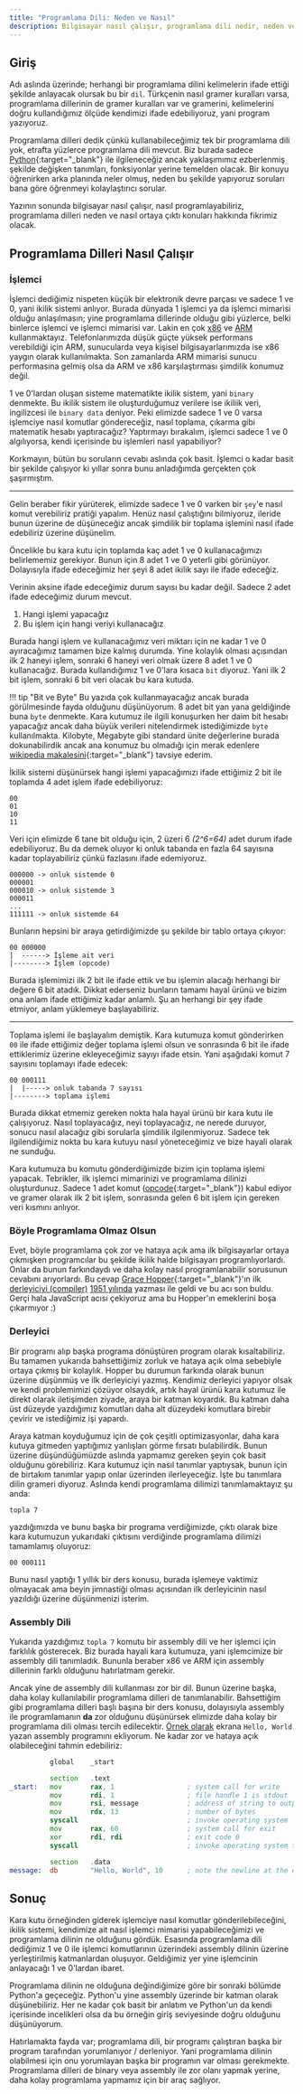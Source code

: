 ```yaml
---
title: "Programlama Dili: Neden ve Nasıl"
description: Bilgisayar nasıl çalışır, programlama dili nedir, neden ve nasıl ortaya çıktı.
---
```


## Giriş

Adı aslında üzerinde; herhangi bir programlama dilini kelimelerin ifade ettiği şekilde anlayacak
olursak bu bir `dil`. Türkçenin nasıl gramer kuralları varsa, programlama dillerinin de gramer
kuralları var ve gramerini, kelimelerini doğru kullandığımız ölçüde kendimizi ifade edebiliyoruz,
yani program yazıyoruz.

Programlama dilleri dedik çünkü kullanabileceğimiz tek bir programlama dili yok, etrafta yüzlerce
programlama dili mevcut. Biz burada sadece [Python][python]{:target="_blank"} ile ilgileneceğiz
ancak yaklaşımımız ezberlenmiş şekilde değişken tanımları, fonksiyonlar yerine temelden olacak. Bir konuyu öğrenirken arka planında neler olmuş, neden bu şekilde yapıyoruz soruları bana göre öğrenmeyi kolaylaştırıcı sorular.

Yazının sonunda bilgisayar nasıl çalışır, nasıl programlayabiliriz, programlama dilleri neden ve
nasıl ortaya çıktı konuları hakkında fikrimiz olacak.

[python]: https://www.python.org

## Programlama Dilleri Nasıl Çalışır

### İşlemci

İşlemci dediğimiz nispeten küçük bir elektronik devre parçası ve sadece 1 ve 0, yani ikilik sistemi
anlıyor. Burada dünyada 1 işlemci ya da işlemci mimarisi olduğu anlaşılmasın; yine programlama
dillerinde olduğu gibi yüzlerce, belki binlerce işlemci ve işlemci mimarisi var. Lakin en çok
[x86][x86] ve [ARM][arm] kullanmaktayız. Telefonlarımızda düşük güçte yüksek performans verebildiği
için ARM, sunucularda veya kişisel bilgisayarlarımızda ise x86 yaygın olarak kullanılmakta. Son
zamanlarda ARM mimarisi sunucu performasına gelmiş olsa da ARM ve x86 karşılaştırması şimdilik
konumuz değil.

1 ve 0'lardan oluşan sisteme matematikte ikilik sistem, yani `binary` denmekte. Bu ikilik sistem ile
oluşturduğumuz verilere ise ikiliik veri, ingilizcesi ile `binary data` deniyor. Peki elimizde
sadece 1 ve 0 varsa işlemciye nasıl komutlar göndereceğiz, nasıl toplama, çıkarma gibi matematik
hesabı yaptıracağız? Yaptırmayı bırakalım, işlemci sadece 1 ve 0 algılıyorsa, kendi içerisinde bu
işlemleri nasıl yapabiliyor?

Korkmayın, bütün bu soruların cevabı aslında çok basit. İşlemci o kadar basit bir şekilde çalışıyor
ki yıllar sonra bunu anladığımda gerçekten çok şaşırmıştım.

---

Gelin beraber fikir yürüterek, elimizde sadece 1 ve 0 varken bir `şey`'e nasıl komut verebiliriz
pratiği yapalım. Henüz nasıl çalıştığını bilmiyoruz, ileride bunun üzerine de düşüneceğiz ancak
şimdilik bir toplama işlemini nasıl ifade edebiliriz üzerine düşünelim.

Öncelikle bu kara kutu için toplamda kaç adet 1 ve 0 kullanacağımızı belirlememiz gerekiyor. Bunun için 8 adet 1 ve 0 yeterli gibi görünüyor. Dolayısıyla ifade edeceğimiz her şeyi 8 adet ikilik sayı ile ifade edeceğiz.

Verinin aksine ifade edeceğimiz durum sayısı bu kadar değil. Sadece 2 adet ifade edeceğimiz
durum mevcut.

1. Hangi işlemi yapacağız
2. Bu işlem için hangi veriyi kullanacağız

Burada hangi işlem ve kullanacağımız veri miktarı için ne kadar 1 ve 0 ayıracağımız tamamen bize
kalmış durumda. Yine kolaylık olması açısından ilk 2 haneyi işlem, sonraki 6 haneyi veri olmak üzere
8 adet 1 ve 0 kullanacağız. Burada kullandığımız 1 ve 0'lara kısaca `bit` diyoruz. Yani ilk 2 bit
işlem, sonraki 6 bit veri olacak bu kara kutuda.

!!! tip "Bit ve Byte"
    Bu yazıda çok kullanmayacağız ancak burada görülmesinde fayda olduğunu düşünüyorum. 8 adet bit
    yan yana geldiğinde buna `byte` denmekte. Kara kutumuz ile ilgili konuşurken her daim bit hesabı
    yapacağız ancak daha büyük verileri nitelendirmek istediğimizde `byte` kullanılmakta. Kilobyte,
    Megabyte gibi standard ünite değerlerine burada dokunabilirdik ancak ana konumuz bu olmadığı için merak edenlere [wikipedia makalesini][siunit]{:target="_blank"} tavsiye ederim.

İkilik sistemi düşünürsek hangi işlemi yapacağımızı ifade ettiğimiz 2 bit ile toplamda 4 adet işlem ifade edebiliyoruz:

```plain
00
01
10
11
```

Veri için elimizde 6 tane bit olduğu için, 2 üzeri 6 _(2^6=64)_ adet durum ifade edebiliyoruz. Bu da
demek oluyor ki onluk tabanda en fazla 64 sayısına kadar toplayabiliriz çünkü fazlasını ifade
edemiyoruz.

```plain
000000 -> onluk sistemde 0
000001
000010 -> onluk sistemde 3
000011
...
111111 -> onluk sistemde 64
```

Bunların hepsini bir araya getirdiğimizde şu şekilde bir tablo ortaya çıkıyor:

```plain
00 000000
|  ------> İşleme ait veri
|--------> İşlem (opcode)
```

Burada işlemimizi ilk 2 bit ile ifade ettik ve bu işlemin alacağı herhangi bir değere 6 bit atadık.
Dikkat ederseniz bunların tamamı hayal ürünü ve bizim ona anlam ifade ettiğimiz kadar anlamlı. Şu an herhangi bir şey ifade etmiyor, anlam yüklemeye başlayabiliriz.

---

Toplama işlemi ile başlayalım demiştik. Kara kutumuza komut gönderirken `00` ile ifade ettiğimiz değer toplama işlemi olsun ve sonrasında 6 bit ile ifade ettiklerimiz üzerine ekleyeceğimiz sayıyı ifade etsin. Yani aşağıdaki komut 7 sayısını toplamayı ifade edecek:

```plain
00 000111
|  |-----> onluk tabanda 7 sayısı
|--------> toplama işlemi
```

Burada dikkat etmemiz gereken nokta hala hayal ürünü bir kara kutu ile çalışıyoruz. Nasıl
toplayacağız, neyi toplayacağız, ne nerede duruyor, sonucu nasıl alacağız gibi sorularla
şimdilik ilgilenmiyoruz. Sadece tek ilgilendiğimiz nokta bu kara kutuyu nasıl yöneteceğimiz ve
bize hayali olarak ne sunduğu.

Kara kutumuza bu komutu gönderdiğimizde bizim için toplama işlemi yapacak. Tebrikler, ilk işlemci
mimarinizi ve programlama dilinizi oluşturdunuz. Sadece 1 adet komut
([opcode][opcode]{:target="_blank"}) kabul ediyor ve gramer olarak ilk 2 bit işlem, sonrasında gelen 6 bit işlem için gereken veri kısmını anlıyor.

[opcode]: https://en.wikipedia.org/wiki/Opcode
[siunit]: https://en.wikipedia.org/wiki/Byte#Multiple-byte_units
[x86]: https://en.wikipedia.org/wiki/X86
[arm]: https://en.wikipedia.org/wiki/ARM_architecture_family

### Böyle Programlama Olmaz Olsun

Evet, böyle programlama çok zor ve hataya açık ama ilk bilgisayarlar ortaya çıkmışken programcılar
bu şekilde ikilik halde bilgisayarı programlıyorlardı. Onlar da bunun farkındaydı ve daha kolay
nasıl programlanabilir sorusunun cevabını arıyorlardı. Bu cevap [Grace
Hopper][hopper]{:target="_blank"}'ın ilk [derleyiciyi (compiler)][compiler]
[1951 yılında][firstcompiler] yazması ile geldi ve bu acı son buldu. Gerçi hala JavaScript acısı çekiyoruz ama bu Hopper'ın emeklerini boşa çıkarmıyor :)

### Derleyici

Bir programı alıp başka programa dönüştüren program olarak kısaltabiliriz. Bu tamamen yukarıda
bahsettiğimiz zorluk ve hataya açık olma sebebiyle ortaya çıkmış bir kolaylık. Hopper bu durumun
farkında olarak bunun üzerine düşünmüş ve ilk derleyiciyi yazmış. Kendimiz derleyici yapıyor olsak
ve kendi problemimizi çözüyor olsaydık, artık hayal ürünü kara kutumuz ile direkt olarak iletişimden
ziyade, araya bir katman koyardık. Bu katman daha üst düzeyde yazdığımız komutları daha alt
düzeydeki komutlara birebir çevirir ve istediğimiz işi yapardı.

Araya katman koyduğumuz için de çok çeşitli optimizasyonlar, daha kara kutuya gitmeden yaptığımız
yanlışları görme fırsatı bulabilirdik. Bunun üzerine düşündüğümüzde aslında yapmamız gereken şeyin
çok basit olduğunu görebiliriz. Kara kutumuz için nasıl tanımlar yaptıysak, bunun için de birtakım
tanımlar yapıp onlar üzerinden ilerleyeceğiz. İşte bu tanımlara dilin grameri diyoruz. Aslında kendi
programlama dilimizi tanımlamaktayız şu anda:

```plain
topla 7
```

yazdığımızda ve bunu başka bir programa verdiğimizde, çıktı olarak bize kara kutumuzun yukarıdaki çıktısını verdiğinde programlama dilimizi tamamlamış oluyoruz:

```plain
00 000111
```

Bunu nasıl yaptığı 1 yıllık bir ders konusu, burada işlemeye vaktimiz olmayacak ama beyin jimnastiği
olması açısından ilk derleyicinin nasıl yazıldığı üzerine düşünmenizi isterim.

[hopper]: https://en.wikipedia.org/wiki/Grace_Hopper
[compiler]: https://en.wikipedia.org/wiki/Compiler
[firstcompiler]: https://cs.brown.edu/~adf/programming_languages.html#:~:text=In%201951%2C%20Grace%20Hopper%20wrote,do%20the%20work%20by%20hand.

### Assembly Dili

Yukarıda yazdığımız `topla 7` komutu bir assembly dili ve her işlemci için farklılık gösterecek.
Biz burada hayali kara kutumuza, yani işlemcimize bir assembly dili tanımladık. Bununla beraber x86
ve ARM için assembly dillerinin farklı olduğunu hatırlatmam gerekir.

Ancak yine de assembly dili kullanması zor bir dil. Bunun üzerine başka, daha kolay kullanılabilir
programlama dilleri de tanımlanabilir. Bahsettiğim gibi programlama dilleri başlı başına bir ders
konusu, dolayısıyla assembly ile programlamanın __da__ zor olduğunu düşünürsek elimizde daha kolay
bir programlama dili olması tercih edilecektir. [Örnek olarak][x86example] ekrana `Hello, World`
yazan assembly programını ekliyorum. Ne kadar zor ve hataya açık olabileceğini tahmin edebiliriz:

```asm
          global    _start

          section   .text
_start:   mov       rax, 1                  ; system call for write
          mov       rdi, 1                  ; file handle 1 is stdout
          mov       rsi, message            ; address of string to output
          mov       rdx, 13                 ; number of bytes
          syscall                           ; invoke operating system
          mov       rax, 60                 ; system call for exit
          xor       rdi, rdi                ; exit code 0
          syscall                           ; invoke operating system to exit

          section   .data
message:  db        "Hello, World", 10      ; note the newline at the end
```

[x86example]: https://cs.lmu.edu/~ray/notes/x86assembly/

## Sonuç

Kara kutu örneğinden giderek işlemciye nasıl komutlar gönderilebileceğini, ikilik sistemi, kendimize ait nasıl işlemci mimarisi yapabileceğimizi ve programlama dilinin ne olduğunu gördük. Esasında programlama dili dediğimiz 1 ve 0 ile işlemci komutlarının üzerindeki assembly dilinin üzerine yerleştirilmiş katmanlardan oluşuyor. Geldiğimiz yer yine işlemcinin anlayacağı 1 ve 0'lardan ibaret.

Programlama dilinin ne olduğuna değindiğimize göre bir sonraki bölümde Python'a geçeceğiz. Python'u yine assembly üzerinde bir katman olarak düşünebiliriz. Her ne kadar çok basit bir anlatım ve Python'un da kendi içerisinde incelikleri olsa da bu örneğin giriş seviyesinde doğru olduğunu düşünüyorum.

Hatırlamakta fayda var; programlama dili, bir programı çalıştıran başka bir program tarafından
yorumlanıyor / derleniyor. Yani programlama dilinin olabilmesi için onu yorumlayan başka bir
programın var olması gerekmekte. Programlama dilleri de binary veya assembly ile zor olanı yapmak
yerine, daha kolay programlama yapmamız için bir araç sağlıyor.

